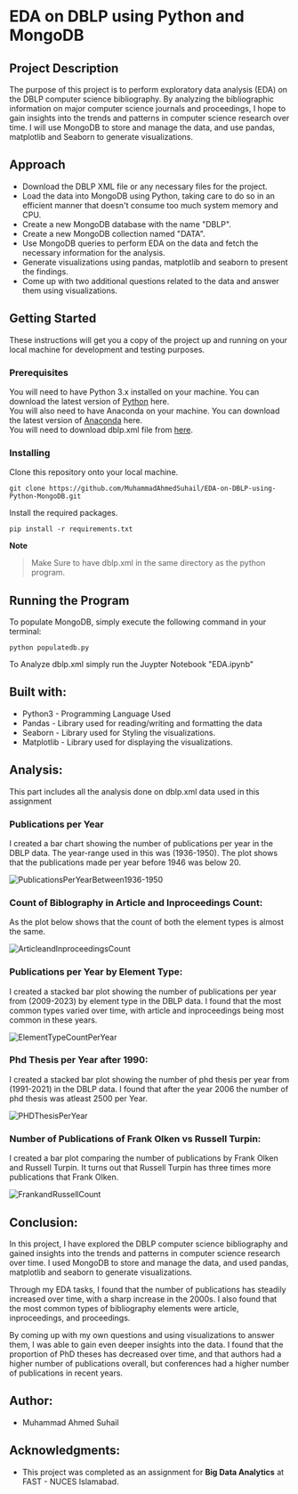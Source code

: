 # EDA on DBLP using Python and MongoDB

## Project Description

The purpose of this project is to perform exploratory data analysis (EDA) on the DBLP computer science bibliography. By analyzing the bibliographic information on major computer science journals and proceedings, I hope to gain insights into the trends and patterns in computer science research over time. I will use MongoDB to store and manage the data, and use pandas, matplotlib and Seaborn to generate visualizations.

## Approach

- Download the DBLP XML file or any necessary files for the project.
- Load the data into MongoDB using Python, taking care to do so in an efficient manner that doesn't consume too much system memory and CPU.
- Create a new MongoDB database with the name "DBLP".
- Create a new MongoDB collection named "DATA".
- Use MongoDB queries to perform EDA on the data and fetch the necessary information for the analysis.
- Generate visualizations using pandas, matplotlib and seaborn to present the findings.
- Come up with two additional questions related to the data and answer them using visualizations.

## Getting Started
These instructions will get you a copy of the project up and running on your local machine for development and testing purposes.

### Prerequisites
You will need to have Python 3.x installed on your machine. You can download the latest version of [Python](https://www.python.org/downloads/) here.
</br>
You will also need to have Anaconda on your machine. You can download the latest version of [Anaconda](https://www.anaconda.com/) here.
</br>
You will need to download dblp.xml file from [here](https://dblp.org/xml/).

### Installing
Clone this repository onto your local machine.
```
git clone https://github.com/MuhammadAhmedSuhail/EDA-on-DBLP-using-Python-MongoDB.git
```
Install the required packages.
```
pip install -r requirements.txt
```
**Note**
> Make Sure to have dblp.xml in the same directory as the python program.

## Running the Program
To populate MongoDB, simply execute the following command in your terminal:
```
python populatedb.py
```
To Analyze dblp.xml simply run the Juypter Notebook "EDA.ipynb"

## Built with:
- Python3 - Programming Language Used
- Pandas - Library used for reading/writing and formatting the data
- Seaborn - Library used for Styling the visualizations.
- Matplotlib - Library used for displaying the visualizations. 

## Analysis:
This part includes all the analysis done on dblp.xml data used in this assignment
### Publications per Year
I created a bar chart showing the number of publications per year in the DBLP data. The year-range used in this was (1936-1950).
The plot shows that the publications made per year before 1946 was below 20.

![PublicationsPerYearBetween1936-1950](https://user-images.githubusercontent.com/72251313/233433373-b06bd6f4-3837-4e46-a7ec-913119616c34.png)

### Count of Biblography in Article and Inproceedings Count:
As the plot below shows that the count of both the element types is almost the same.

![ArticleandInproceedingsCount](https://user-images.githubusercontent.com/72251313/233435294-fea1229b-337e-460f-9962-e7d230fae211.png)

### Publications per Year by Element Type:
I created a stacked bar plot showing the number of publications per year from (2009-2023) by element type in the DBLP data. I found that the most common types varied over time, with article and inproceedings being most common in these years.

![ElementTypeCountPerYear](https://user-images.githubusercontent.com/72251313/233435732-f5fc08c5-b422-4c96-a8dc-bf933e4ba8eb.png)

### Phd Thesis per Year after 1990:
I created a stacked bar plot showing the number of phd thesis per year from (1991-2021) in the DBLP data.
I found that after the year 2006 the number of phd thesis was atleast 2500 per Year.

![PHDThesisPerYear](https://user-images.githubusercontent.com/72251313/233436823-371dccdc-8b1d-4af6-bd47-f748fb4b912b.png)

### Number of Publications of Frank Olken vs Russell Turpin:
I created a bar plot comparing the number of publications by Frank Olken and Russell Turpin.
It turns out that Russell Turpin has three times more publications that Frank Olken.

![FrankandRussellCount](https://user-images.githubusercontent.com/72251313/233437895-03970bd8-ca99-432f-a197-8c3df282e810.png)

## Conclusion:
In this project, I have explored the DBLP computer science bibliography and gained insights into the trends and patterns in computer science research over time. I used MongoDB to store and manage the data, and used pandas, matplotlib and seaborn to generate visualizations.

Through my EDA tasks, I found that the number of publications has steadily increased over time, with a sharp increase in the 2000s. I also found that the most common types of bibliography elements were article, inproceedings, and proceedings.

By coming up with my own questions and using visualizations to answer them, I was able to gain even deeper insights into the data. I found that the proportion of PhD theses has decreased over time, and that authors had a higher number of publications overall, but conferences had a higher number of publications in recent years.

## Author:
- Muhammad Ahmed Suhail

## Acknowledgments:
- This project was completed as an assignment for **Big Data Analytics** at FAST - NUCES Islamabad.













